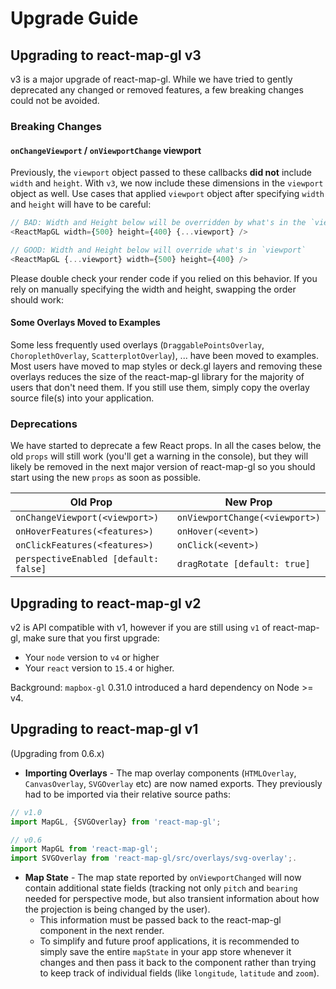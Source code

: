 # Upgrade Guide

## Upgrading to react-map-gl v3

v3 is a major upgrade of react-map-gl. While we have tried to gently deprecated any changed or removed features, a few breaking changes could not be avoided.


### Breaking Changes

#### `onChangeViewport` / `onViewportChange` viewport

Previously, the `viewport` object passed to these callbacks **did not** include `width` and `height`. With `v3`, we now include these dimensions in the `viewport` object as well. Use cases that applied `viewport` object after specifying `width` and `height` will have to be careful:
```js
// BAD: Width and Height below will be overridden by what's in the `viewport` object
<ReactMapGL width={500} height={400} {...viewport} />

// GOOD: Width and Height below will override what's in `viewport`
<ReactMapGL {...viewport} width={500} height={400} />
```
Please double check your render code if you relied on this behavior. If you rely on manually specifying the width and height, swapping the order should work:


#### Some Overlays Moved to Examples

Some less frequently used overlays (`DraggablePointsOverlay`, `ChoroplethOverlay`, `ScatterplotOverlay`), ... have been moved to examples. Most users have moved to map styles or deck.gl layers and removing these overlays reduces the size of the react-map-gl library for the majority of users that don't need them. If you still use them, simply copy the overlay source file(s) into your application.


### Deprecations

We have started to deprecate a few React props. In all the cases below, the old `props` will still work (you'll get a warning in the console), but they will likely be removed in the next major version of react-map-gl so you should start using the new `props` as soon as possible.

| Old Prop                        | New Prop |
| ---                             | --- |
| `onChangeViewport(<viewport>)`  | `onViewportChange(<viewport>)` |
| `onHoverFeatures(<features>)`   | `onHover(<event>)` |
| `onClickFeatures(<features>)`   | `onClick(<event>)` |
| `perspectiveEnabled [default: false]` | `dragRotate [default: true]`  |



## Upgrading to react-map-gl v2

v2 is API compatible with v1, however if you are still using `v1` of react-map-gl, make sure that you first upgrade:
* Your `node` version to `v4` or higher
* Your `react` version to `15.4` or higher.

Background: `mapbox-gl` 0.31.0 introduced a hard dependency on Node >= v4.


## Upgrading to react-map-gl v1

(Upgrading from 0.6.x)

* **Importing Overlays** - The map overlay components (`HTMLOverlay`, `CanvasOverlay`, `SVGOverlay` etc) are now named exports. They previously had to be imported via their relative source paths:

```js
// v1.0
import MapGL, {SVGOverlay} from 'react-map-gl';

// v0.6
import MapGL from 'react-map-gl';
import SVGOverlay from 'react-map-gl/src/overlays/svg-overlay';.
```

* **Map State** - The map state reported by `onViewportChanged` will now contain additional state fields (tracking not only `pitch` and `bearing` needed for perspective mode, but also transient information about how the projection is being changed by the user).
    * This information must be passed back to the react-map-gl component in the next render.
    * To simplify and future proof applications, it is recommended to simply save the entire `mapState` in your app store whenever it changes and then pass it back to the component rather than trying to keep track of individual fields (like `longitude`, `latitude` and `zoom`).
